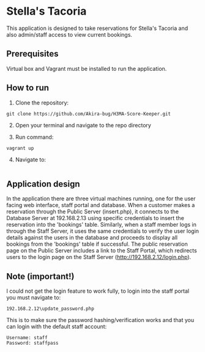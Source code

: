 # Stella's Tacoria

This application is designed to take reservations for Stella's Tacoria and also admin/staff access to view current bookings.

## Prerequisites

Virtual box and Vagrant must be installed to run the application.

## How to run

1. Clone the repository:

```
git clone https://github.com/Akira-bug/H3MA-Score-Keeper.git
```

2. Open your terminal and navigate to the repo directory

3. Run command:

```
vagrant up
```

4. Navigate to:

```

```

## Application design

In the application there are three virtual machines running, one for the user facing web interface, staff portal and database. When a customer makes a reservation through the Public Server (insert.php), it connects to the Database Server at 192.168.2.13 using specific credentials to insert the reservation into the 'bookings' table. Similarly, when a staff member logs in through the Staff Server, it uses the same credentials to verify the user login details against the users in the database and proceeds to display all bookings from the 'bookings' table if successful. The public reservation page on the Public Server includes a link to the Staff Portal, which redirects users to the login page on the Staff Server (http://192.168.2.12/login.php).

## Note (important!)

I could not get the login feature to work fully, to login into the staff portal you must navigate to:

```
192.168.2.12\update_password.php
```

This is to make sure the password hashing/verification works and that you can login with the default staff account:

```
Username: staff
Password: staffpass
```
